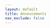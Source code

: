 ```yaml
---
layout: default
title: Annoucements
nav_exclude: false
---
```



<!-- <div class="code-example" markdown="1">
<span style="color:#782F40;font-size:16pt">Final Exam Annoucement</span>

* <span style="color:red"><b>Date: Dec 9th (Mon) 5:30 pm - 7:30 pm @ MCH 201</b> </span>
* <span style="color:red"><b>NO MffAKEUP EXAM!</b> </span>
* <span style="color:red"><b>Comprehensive</b> </span>
* <span style="color:red"><b>Closed-book, NO CHEATSHEET, NO ELECTRONIC DEVICES</b> </span>

</div> -->

<!-- <div class="code-example" markdown="1">
<span style="color:#782F40;font-size:16pt">Week 12 Annoucements</span>
{: .fs-5}
<span style="color:blue">Nov-18-2024</span>
{: .fs-5}

* <span style="color:red">Homework 5 due tonight 11:59pm.</span>
* Homework 6 released, due on Dec 2 @ 11:59pm.

</div> -->
